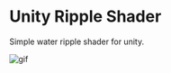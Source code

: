 # Unity Ripple Shader
Simple water ripple shader for unity.

![gif](https://i.imgur.com/fmBpCDK.gif)
